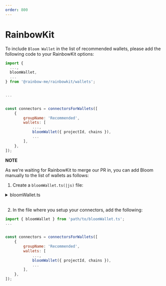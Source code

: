 ```yaml
---
order: 800
---
```


# RainbowKit


To include `Bloom Wallet` in the list of recommended wallets, please add the following code to your RainbowKit options:

```javascript
import {
  ...,
  bloomWallet,
  ...
} from '@rainbow-me/rainbowkit/wallets';


...


const connectors = connectorsForWallets([
    {
        groupName: 'Recommended',
        wallets: [
            ...,
            bloomWallet({ projectId, chains }),
            ...
        ],
    },
]);
```

**NOTE**

As we're waiting for RainbowKit to merge our PR in, you can add Bloom manually to the list of wallets as follows:
1. Create a `bloomWallet.ts(|js)` file:

<details><summary>bloomWallet.ts</summary>

```javascript
import {
  Chain,
  Wallet,
  getWalletConnectConnector,
} from '@rainbow-me/rainbowkit';

export interface MyWalletOptions {
  projectId: string;
  chains: Chain[];
}

export const bloomWallet = ({
  chains,
  projectId,
}: MyWalletOptions): Wallet => ({
  id: 'bloomWallet',
  name: 'Bloom',
  iconUrl: 'https://bloomwallet.io/assets/logos/bloom.png',
  iconBackground: '#000',
  downloadUrls: {
    windows: 'https://bloomwallet.io/',
    macos: 'https://bloomwallet.io/',
    linux: 'https://bloomwallet.io/',
    desktop: 'https://bloomwallet.io/',
  },
  createConnector: () => {
    const connector = getWalletConnectConnector({ projectId, chains });
    return {
      connector,
      desktop: {
        getUri: async () => {
          const provider = await connector.getProvider();
          const uri = await new Promise<string>(resolve =>
            provider.once('display_uri', resolve)
          );
          return `bloom://wallet-connect/connect?uri=${encodeURIComponent(uri)}`;
        }
      },
    };
  },
});
```
</details>
<br/>

2. In the file where you setup your connectors, add the following:


```javascript
import { bloomWallet } from 'path/to/bloomWallet.ts';
...


const connectors = connectorsForWallets([
    {
        groupName: 'Recommended',
        wallets: [
            ...,
            bloomWallet({ projectId, chains }),
            ...
        ],
    },
]);
```